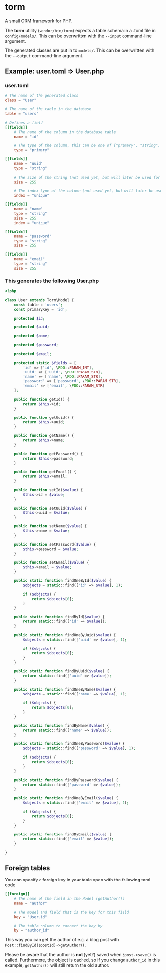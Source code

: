 # torm
A small ORM framework for PHP.

The **torm** utility (`vendor/bin/torm`) expects a table schema in a .toml file in `config/models/`. 
This can be overwritten with the `--input` command-line argument.

The generated classes are put in to `models/`. This can be overwritten with the `--output` command-line argument.

## Example: user.toml => User.php

### user.toml

```toml
# The name of the generated class
class = "User"

# The name of the table in the database
table = "users"

# Defines a field
[[fields]]
	# The name of the column in the database table
	name = "id"

	# The type of the column, this can be one of ["primary", "string", "text", "int", "bool", "timestamp"]
	type = "primary"

[[fields]]
	name = "uuid"
	type = "string"
	
	# The size of the string (not used yet, but will later be used for generating the SQL schema)
	size = 255

	# The index type of the column (not used yet, but will later be used for generating the SQL schema)
	index = "unique"

[[fields]]
	name = "name"
	type = "string"
	size = 255
	index = "unique"

[[fields]]
	name = "password"
	type = "string"
	size = 255

[[fields]]
	name = "email"
	type = "string"
	size = 255
```

### This generates the following User.php

```php
<?php

class User extends Torm\Model {
	const table = 'users';
	const primaryKey = 'id';

	protected $id;

	protected $uuid;

	protected $name;

	protected $password;

	protected $email;

	protected static $fields = [
		'id' => ['id', \PDO::PARAM_INT],
		'uuid' => ['uuid', \PDO::PARAM_STR],
		'name' => ['name', \PDO::PARAM_STR],
		'password' => ['password', \PDO::PARAM_STR],
		'email' => ['email', \PDO::PARAM_STR]
	];

	public function getId() {
		return $this->id;
	}

	public function getUuid() {
		return $this->uuid;
	}

	public function getName() {
		return $this->name;
	}

	public function getPassword() {
		return $this->password;
	}

	public function getEmail() {
		return $this->email;
	}

	public function setId($value) {
		$this->id = $value;
	}

	public function setUuid($value) {
		$this->uuid = $value;
	}

	public function setName($value) {
		$this->name = $value;
	}

	public function setPassword($value) {
		$this->password = $value;
	}

	public function setEmail($value) {
		$this->email = $value;
	}

	public static function findOneById($value) {
		$objects = static::find(['id' => $value], 1);

		if ($objects) {
			return $objects[0];
		}
	}

	public static function findById($value) {
		return static::find(['id' => $value]);
	}

	public static function findOneByUuid($value) {
		$objects = static::find(['uuid' => $value], 1);

		if ($objects) {
			return $objects[0];
		}
	}

	public static function findByUuid($value) {
		return static::find(['uuid' => $value]);
	}

	public static function findOneByName($value) {
		$objects = static::find(['name' => $value], 1);

		if ($objects) {
			return $objects[0];
		}
	}

	public static function findByName($value) {
		return static::find(['name' => $value]);
	}

	public static function findOneByPassword($value) {
		$objects = static::find(['password' => $value], 1);

		if ($objects) {
			return $objects[0];
		}
	}

	public static function findByPassword($value) {
		return static::find(['password' => $value]);
	}

	public static function findOneByEmail($value) {
		$objects = static::find(['email' => $value], 1);

		if ($objects) {
			return $objects[0];
		}
	}

	public static function findByEmail($value) {
		return static::find(['email' => $value]);
	}

}

```

## Foreign tables

You can specify a foreign key in your table spec with the following toml code

```toml
[[foreign]]
	# The name of the field in the Model (getAuthor())
	name = "author"

	# The model and field that is the key for this field
	key = "User.id"

	# The table column to connect the key by
	by = "author_id"
```

This way you can get the author of e.g. a blog post with `Post::findById($postId)->getAuthor()`.

Please be aware that the author is **not** (yet?) saved when `$post->save()` is called.
Furthermore, the object is cached, so if you change `author_id` in this example, `getAuthor()` will still return the old author.
